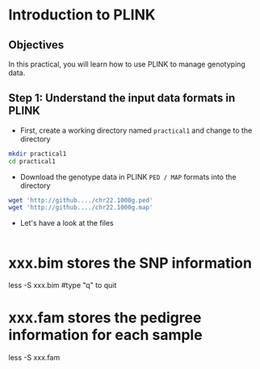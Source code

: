 # Introduction to PLINK

## Objectives
In this practical, you will learn how to use PLINK to manage genotyping data.

## Step 1: Understand the input data formats in PLINK
- First, create a working directory named `practical1` and change to the directory
```bash
mkdir practical1
cd practical1
```
- Download the genotype data in PLINK `PED / MAP` formats into the directory
```bash
wget 'http://github..../chr22.1000g.ped'
wget 'http://github..../chr22.1000g.map'
```
- Let's have a look at the files
```bash
```
# xxx.bim stores the SNP information
less -S xxx.bim   #type "q" to quit

# xxx.fam stores the pedigree information for each sample
less -S xxx.fam
```
